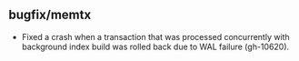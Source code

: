 ## bugfix/memtx

* Fixed a crash when a transaction that was processed concurrently with
  background index build was rolled back due to WAL failure (gh-10620).
